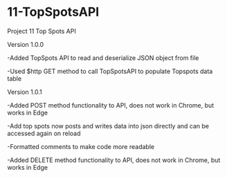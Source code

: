 # 11-TopSpotsAPI
Project 11 Top Spots API



Version 1.0.0

-Added TopSpots API to read and deserialize JSON object from file

-Used $http GET method to call TopSpotsAPI to populate Topspots data table



Version 1.0.1

-Added POST method functionality to API, does not work in Chrome, but works in Edge

-Add top spots now posts and writes data into json directly and can be accessed again on reload

-Formatted comments to make code more readable

-Added DELETE method functionality to API, does not work in Chrome, but works in Edge